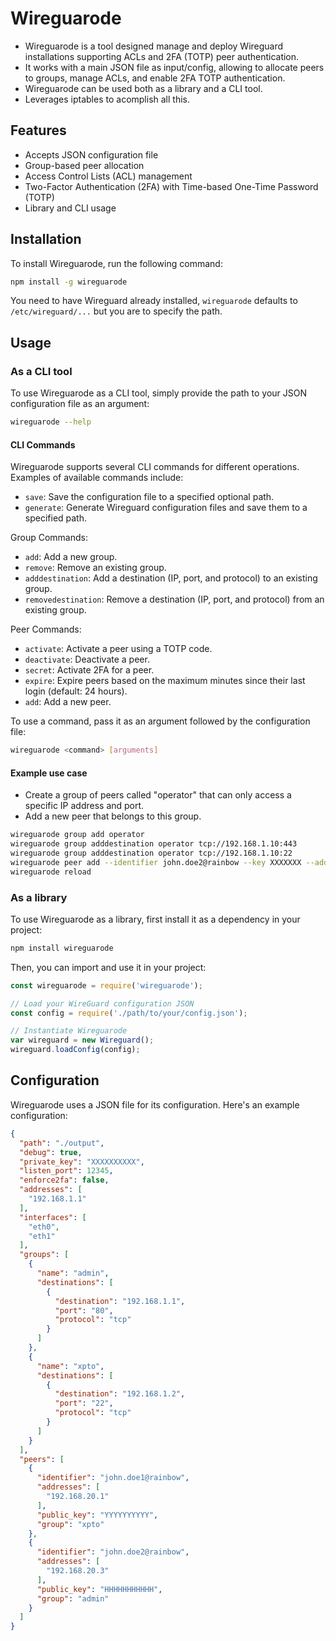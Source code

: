 # Wireguarode

* Wireguarode is a tool designed manage and deploy Wireguard installations supporting ACLs and 2FA (TOTP) peer authentication.
* It works with a main JSON file as input/config, allowing to allocate peers to groups, manage ACLs, and enable 2FA TOTP authentication.
* Wireguarode can be used both as a library and a CLI tool.
* Leverages iptables to acomplish all this.

## Features

- Accepts JSON configuration file
- Group-based peer allocation
- Access Control Lists (ACL) management
- Two-Factor Authentication (2FA) with Time-based One-Time Password (TOTP)
- Library and CLI usage

## Installation

To install Wireguarode, run the following command:

```bash
npm install -g wireguarode
```

You need to have Wireguard already installed, `wireguarode` defaults to `/etc/wireguard/...` but you are to specify the path.

## Usage

### As a CLI tool

To use Wireguarode as a CLI tool, simply provide the path to your JSON configuration file as an argument:

```bash
wireguarode --help
```

#### CLI Commands

Wireguarode supports several CLI commands for different operations. Examples of available commands include:

- `save`: Save the configuration file to a specified optional path.
- `generate`: Generate Wireguard configuration files and save them to a specified path.

Group Commands:

- `add`: Add a new group.
- `remove`: Remove an existing group.
- `adddestination`: Add a destination (IP, port, and protocol) to an existing group.
- `removedestination`: Remove a destination (IP, port, and protocol) from an existing group.

Peer Commands:

- `activate`: Activate a peer using a TOTP code.
- `deactivate`: Deactivate a peer.
- `secret`: Activate 2FA for a peer.
- `expire`: Expire peers based on the maximum minutes since their last login (default: 24 hours).
- `add`: Add a new peer.

To use a command, pass it as an argument followed by the configuration file:

```bash
wireguarode <command> [arguments]
```

#### Example use case

* Create a group of peers called "operator" that can only access a specific IP address and port.
* Add a new peer that belongs to this group.

```bash
wireguarode group add operator
wireguarode group adddestination operator tcp://192.168.1.10:443
wireguarode group adddestination operator tcp://192.168.1.10:22
wireguarode peer add --identifier john.doe2@rainbow --key XXXXXXX --address 10.15.12.4 --group operator
wireguarode reload
```

### As a library

To use Wireguarode as a library, first install it as a dependency in your project:

```bash
npm install wireguarode
```

Then, you can import and use it in your project:

```javascript
const wireguarode = require('wireguarode');

// Load your WireGuard configuration JSON
const config = require('./path/to/your/config.json');

// Instantiate Wireguarode 
var wireguard = new Wireguard();
wireguard.loadConfig(config);
```

## Configuration

Wireguarode uses a JSON file for its configuration. Here's an example configuration:

```json
{
  "path": "./output",
  "debug": true,
  "private_key": "XXXXXXXXXX",
  "listen_port": 12345,
  "enforce2fa": false,
  "addresses": [
    "192.168.1.1"
  ],
  "interfaces": [
    "eth0",
    "eth1"
  ],
  "groups": [
    {
      "name": "admin",
      "destinations": [
        {
          "destination": "192.168.1.1",
          "port": "80",
          "protocol": "tcp"
        }
      ]
    },
    {
      "name": "xpto",
      "destinations": [
        {
          "destination": "192.168.1.2",
          "port": "22",
          "protocol": "tcp"
        }
      ]
    }
  ],
  "peers": [
    {
      "identifier": "john.doe1@rainbow",
      "addresses": [
        "192.168.20.1"
      ],
      "public_key": "YYYYYYYYYY",
      "group": "xpto"
    },
    {
      "identifier": "john.doe2@rainbow",
      "addresses": [
        "192.168.20.3"
      ],
      "public_key": "HHHHHHHHHHH",
      "group": "admin"
    }
  ]
}
```